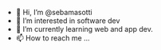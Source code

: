 - 👋 Hi, I’m @sebamasotti
- 👀 I’m interested in software dev
- 🌱 I’m currently learning web and app dev.
- 📫 How to reach me ...

<!---
sebamasotti/sebamasotti is a ✨ special ✨ repository because its `README.md` (this file) appears on your GitHub profile.
You can click the Preview link to take a look at your changes.
--->

